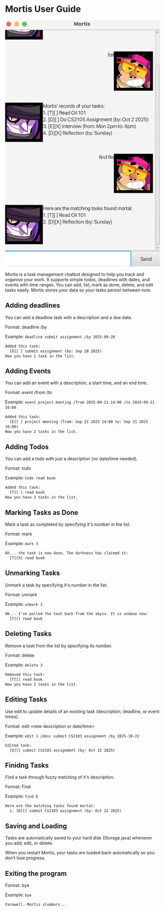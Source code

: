 # Mortis User Guide

![Ui.png](Ui.png)

Mortis is a task management chatbot designed to help you 
track and organise your work. It supports simple todos, 
deadlines with dates, and events with time ranges. 
You can add, list, mark as done, delete, and edit tasks 
easily. Mortis stores your data so your tasks persist 
between runs.

## Adding deadlines

You can add a deadline task with a description and a due date.

Format: deadline <description> /by <date>

Example: `deadline submit assignment /by 2025-09-20`

```
Added this task:
  [D][ ] submit assignment (by: Sep 20 2025)
Now you have 1 task in the list.
```

## Adding Events

You can add an event with a description, a start time, and an end time.

Format: event <description> /from <start> /to <end>

Example: `event project meeting /from 2025-09-21 14:00 /to 2025-09-21 16:00
`

```
Added this task:
  [E][ ] project meeting (from: Sep 21 2025 14:00 to: Sep 21 2025 16:00)
Now you have 2 tasks in the list.
```

## Adding Todos

You can add a todo with just a description (no date/time needed).

Format: todo <description>

Example: `todo read book
`

```
Added this task:
  [T][ ] read book
Now you have 3 tasks in the list.
```

## Marking Tasks as Done

Mark a task as completed by specifying it's number in the list.

Format: mark <task number>

Example: `mark 3
`

```
Ah... the task is now done. The darkness has claimed it:
  [T][X] read book
```

## Unmarking Tasks

Unmark a task by specifying it's number in the list.

Format: unmark <task number>

Example: `unmark 3
`

```
OK... I've pulled the task back from the abyss. It is undone now:
  [T][] read book
```

## Deleting Tasks

Remove a task from the list by specifying its number.

Format: delete <task number>

Example: `delete 3
`

```
Removed this task:
  [T][] read book
Now you have 2 tasks in the list.
```

## Editing Tasks

Use edit to update details of an existing task (description, deadline, or event times).

Format: edit <task number> <new description or date/time>

Example: `edit 1 /desc submit CS2103 assignment /by 2025-10-22
`

```
Edited task:
  [D][] submit CS2103 assignment (by: Oct 22 2025)
```

## Finidng Tasks

Find a task through fuzzy matching of it's description.

Format: Find <description>

Example: `find b
`

```
Here are the matching tasks found mortal:
  1. [D][] submit CS2103 assignment (by: Oct 22 2025)
```

## Saving and Loading

Tasks are automatically saved to your hard disk (Storage.java) whenever you add, edit, or delete.

When you restart Mortis, your tasks are loaded back automatically so you don’t lose progress.


## Exiting the program

Format: bye

Example: `bye
`

```
Farewell. Mortis slumbers...
```
